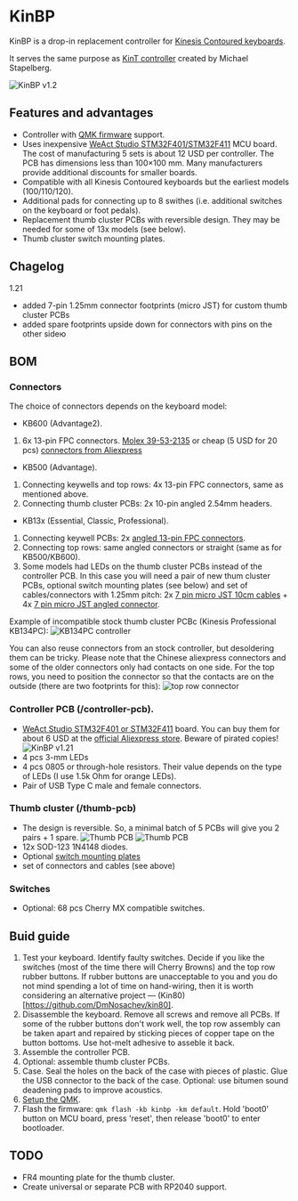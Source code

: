 # KinBP
KinBP is a drop-in replacement controller for [Kinesis Contoured keyboards](https://deskthority.net/wiki/Kinesis_Contoured).

It serves the same purpose as [KinT controller](https://github.com/kinx-project/kint) created by Michael Stapelberg.

![KinBP v1.2](https://i.imgur.com/tfWhnpxh.jpg)

## Features and advantages
- Controller with [QMK firmware](https://qmk.fm/) support.
- Uses inexpensive [WeAct Studio STM32F401/STM32F411](https://github.com/WeActTC/MiniSTM32F4x1) MCU board. The cost of manufacturing 5 sets is about 12 USD per controller. The PCB has dimensions less than 100×100 mm. Many manufacturers provide additional discounts for smaller boards.
- Compatible with all Kinesis Contoured keyboards but the earliest models (100/110/120).
- Additional pads for connecting up to 8 swithes (i.e. additional switches on the keyboard or foot pedals).
- Replacement thumb cluster PCBs with reversible design. They may be needed for some of 13x models (see below). 
- Thumb cluster switch mounting plates.

## Chagelog
1.21
- added 7-pin 1.25mm connector footprints (micro JST) for custom thumb cluster PCBs
- added spare footprints upside down for connectors with pins on the other sideю

## BOM
###  Connectors
The choice of connectors depends on the keyboard model:
 - KB600 (Advantage2).
 1. 6x 13-pin FPC connectors. [Molex 39-53-2135](https://octopart.com/39-53-2135-molex-7670149?r=sp) or cheap (5 USD for 20 pcs) [connectors from Aliexpress](https://aliexpress.com/item/1005001616368875.html?item_id=1005001616368875&sku_id=12000016826250362&spm=a2g2w.productlist.0.0.388b79adVkSP7k)

 - KB500 (Advantage).
 1. Connecting keywells and top rows: 4x 13-pin FPC connectors, same as mentioned above.
 2. Connecting thumb cluster PCBs: 2x 10-pin angled 2.54mm headers.

 - KB13x (Essential, Classic, Professional).
 1. Connecting keywell PCBs: 2x [angled 13-pin FPC connectors](https://aliexpress.com/item/32896882494.html?gatewayAdapt=glo2rus&item_id=32896882494&sku_id=65719775344&spm=a2g0s.12269583.0.0.716190456RjJJP).
 2. Connecting top rows: same angled connectors or straight (same as for KB500/KB600).
 3. Some models had LEDs on the thumb cluster PCBs instead of the controller PCB. In this case you will need a pair of new thum cluster PCBs, optional switch mounting plates (see below) and set of cables/connectors with 1.25mm pitch: 2x [7 pin micro JST 10cm cables](https://aliexpress.com/item/4000588750065.html?sku_id=10000003451067244&spm=a2g0o.store_pc_allProduct.8148356.2.6c274451oTiXZp&gatewayAdapt=glo2rus) + 4x [7 pin micro JST angled connector](https://aliexpress.com/item/4000587245338.html?spm=a2g0o.store_pc_allProduct.8148356.8.3bf42024ng7J27&pdp_npi=2%40dis%21RUB%2184%2C24%20%D1%80%D1%83%D0%B1.%2184%2C24%20%D1%80%D1%83%D0%B1.%21%21%21%21%21%40211675ce16784397398875718e4cd2%2110000003439523920%21sh&sku_id=10000003439523925).
 
 Example of incompatible stock thumb cluster PCBc (Kinesis Professional KB134PC): ![KB134PC controller](https://i.imgur.com/KSjBS69h.jpg)
 
 You can also reuse connectors from an stock controller, but desoldering them can be tricky. Please note that the Chinese aliexpress connectors and some of the older connectors only had contacts on one side. For the top rows, you need to position the connector so that the contacts are on the outside (there are two footprints for this): ![top row connector](https://i.imgur.com/WiBvV45h.jpg)
 
### Controller PCB (/controller-pcb).
  - [WeAct Studio STM32F401 or STM32F411](https://github.com/WeActTC/MiniSTM32F4x1) board. You can buy them for about 6 USD at the [official Aliexpress store](https://weactstudio.aliexpress.com/). Beware of pirated copies!
  ![KinBP v1.21](https://i.imgur.com/enW1L5uh.png)
  - 4 pcs 3-mm LEDs
  - 4 pcs 0805 or through-hole resistors. Their value depends on the type of LEDs (I use 1.5k Ohm for orange LEDs).
  - Pair of USB Type C male and female connectors.
###  Thumb cluster (/thumb-pcb)
  - The design is reversible. So, a minimal batch of 5 PCBs will give you 2 pairs + 1 spare.
  ![Thumb PCB](https://i.imgur.com/cEafu8ph.png)
  ![Thumb PCB](https://i.imgur.com/XnGld7Fh.png)
  - 12x SOD-123 1N4148 diodes.
  - Optional [switch mounting plates](https://github.com/DmNosachev/kin80/tree/main/plates/thumb)
  - set of connectors and cables (see above)
### Switches
  - Optional: 68 pcs Cherry MX compatible switches.
  
## Buid guide
1. Test your keyboard. Identify faulty switches. Decide if you like the switches (most of the time there will Cherry Browns) and the top row rubber buttons. If rubber buttons are unacceptable to you and you do not mind spending a lot of time on hand-wiring, then it is worth considering an alternative project — (Kin80)[https://github.com/DmNosachev/kin80].
2. Disassemble the keyboard. Remove all screws and remove all PCBs. If some of the rubber buttons don't work well, the top row assembly can be taken apart and repaired by sticking pieces of copper tape on the button bottoms. Use hot-melt adhesive to asseble it back.
3. Assemble the controller PCB.
4. Optional: assemble thumb cluster PCBs.
5. Case. Seal the holes on the back of the case with pieces of plastic. Glue the USB connector to the back of the case. Optional: use bitumen sound deadening pads to improve acoustics.
6. [Setup the QMK](https://docs.qmk.fm/).
7. Flash the firmware: `qmk flash -kb kinbp -km default`. Hold 'boot0' button on MCU board, press 'reset', then release 'boot0' to enter bootloader.

## TODO
- FR4 mounting plate for the thumb cluster.
- Create universal or separate PCB with RP2040 support.
